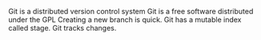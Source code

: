 Git is a distributed version control system
Git is a free software distributed under the GPL
Creating a new branch is quick.
Git has a mutable index called stage.
Git tracks changes.
